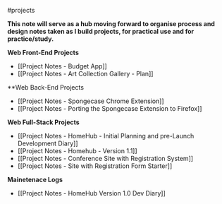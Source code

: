 #projects 

**This note will serve as a hub moving forward to organise process and design notes taken as I build projects, for practical use and for practice/study.**

**Web Front-End Projects**
- [[Project Notes - Budget App]]
- [[Project Notes - Art Collection Gallery - Plan]]

**Web Back-End Projects
- [[Project Notes - Spongecase Chrome Extension]]
- [[Project Notes - Porting the Spongecase Extension to Firefox]]

**Web Full-Stack Projects**
- [[Project Notes - HomeHub - Initial Planning and pre-Launch Development Diary]]
- [[Project Notes - Homehub - Version 1.1]]
- [[Project Notes - Conference Site with Registration System]]
- [[Project Notes - Site with Registration Form Starter]]

**Mainetenace Logs**
- [[Project Notes - HomeHub Version 1.0 Dev Diary]]